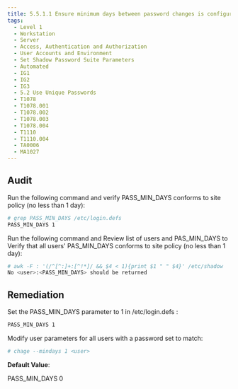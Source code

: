 ```yaml
---
title: 5.5.1.1 Ensure minimum days between password changes is configured
tags:
  - Level 1
  - Workstation
  - Server
  - Access, Authentication and Authorization
  - User Accounts and Environment
  - Set Shadow Password Suite Parameters
  - Automated
  - IG1
  - IG2
  - IG3
  - 5.2 Use Unique Passwords
  - T1078
  - T1078.001
  - T1078.002
  - T1078.003
  - T1078.004
  - T1110
  - T1110.004
  - TA0006
  - MA1027
---
```


## Audit
Run the following command and verify PASS_MIN_DAYS conforms to site policy (no less than 1 day):
```bash
# grep PASS_MIN_DAYS /etc/login.defs
PASS_MIN_DAYS 1
```

Run the following command and Review list of users and PAS_MIN_DAYS to Verify that all users' PAS_MIN_DAYS conforms to site policy (no less than 1 day):
```bash
# awk -F : '(/^[^:]+:[^!*]/ && $4 < 1){print $1 " " $4}' /etc/shadow
No <user>:<PASS_MIN_DAYS> should be returned
```

## Remediation
Set the PASS_MIN_DAYS parameter to 1 in /etc/login.defs :
```bash
PASS_MIN_DAYS 1
```

Modify user parameters for all users with a password set to match:
```bash
# chage --mindays 1 <user>
```

**Default Value**:

PASS_MIN_DAYS 0
